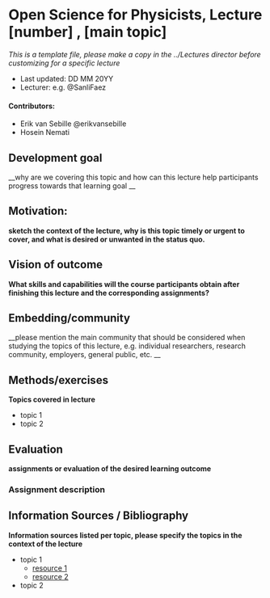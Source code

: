 # Open Science for Physicists, Lecture [number] , [main topic]

*This is a template file, please make a copy in the ../Lectures director before customizing for a specific lecture*

+ Last updated: DD MM 20YY
+ Lecturer: e.g. @SanliFaez 

#### Contributors: 
+ Erik van Sebille @erikvansebille
+ Hosein Nemati

## Development goal
__why are we covering this topic and how can this lecture help participants progress towards that learning goal __

## Motivation: 
__sketch the context of the lecture, why is this topic timely or urgent to cover, and what is desired or unwanted in the status quo.__

## Vision of outcome
__What skills and capabilities will the course participants obtain after finishing this lecture and the corresponding assignments?__

## Embedding/community
__please mention the main community that should be considered when studying the topics of this lecture, e.g. individual researchers, research community, employers, general public, etc. __

## Methods/exercises
**Topics covered in lecture**
+ topic 1
+ topic 2

## Evaluation
__assignments or evaluation of the desired learning outcome__

### Assignment description


## Information Sources / Bibliography
__Information sources listed per topic, please specify the topics in the context of the lecture__

+ topic 1
    + [resource 1](hyperlink)
    + [resource 2](hyperlink)
+ topic 2
